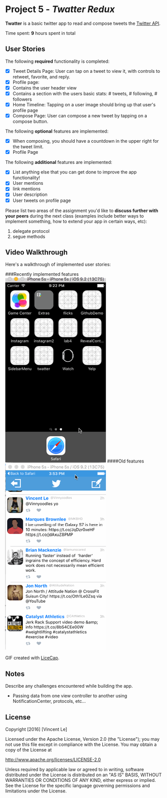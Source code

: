 # Project 5 - *Twatter Redux*

**Twatter** is a basic twitter app to read and compose tweets the [Twitter API](https://apps.twitter.com/).

Time spent: **9** hours spent in total
## User Stories

The following **required** functionality is completed:

- [x] Tweet Details Page: User can tap on a tweet to view it, with controls to retweet, favorite, and reply.
- [x] Profile page:
- [x] Contains the user header view
- [x] Contains a section with the users basic stats: # tweets, # following, # followers
- [x] Home Timeline: Tapping on a user image should bring up that user's profile page
- [x] Compose Page: User can compose a new tweet by tapping on a compose button.

The following **optional** features are implemented:

- [x] When composing, you should have a countdown in the upper right for the tweet limit.
- [x] Profile Page

The following **additional** features are implemented:

- [x] List anything else that you can get done to improve the app functionality!
- [x] User mentions
- [x] link mentions
- [x] User description
- [x] User tweets on profile page

Please list two areas of the assignment you'd like to **discuss further with your peers** during the next class (examples include better ways to implement something, how to extend your app in certain ways, etc):

  1. delegate protocol  
  2. segue methods 

## Video Walkthrough 

  Here's a walkthrough of implemented user stories:

###Recently implemented features
  <img src='Images/demo3.gif' title='Video Walkthrough' width='' alt='Video Walkthrough' />
####Old features
  <img src='Images/demo2.gif' title='Video Walkthrough' width='' alt='Video Walkthrough' />

  GIF created with [LiceCap](http://www.cockos.com/licecap/).

## Notes

  Describe any challenges encountered while building the app.

- Passing data from one view controller to another using NotificationCenter, protocols, etc...

## License

  Copyright [2016] [Vincent Le]

  Licensed under the Apache License, Version 2.0 (the "License");
  you may not use this file except in compliance with the License.
  You may obtain a copy of the License at

  http://www.apache.org/licenses/LICENSE-2.0

  Unless required by applicable law or agreed to in writing, software
  distributed under the License is distributed on an "AS IS" BASIS,
  WITHOUT WARRANTIES OR CONDITIONS OF ANY KIND, either express or implied.
  See the License for the specific language governing permissions and
  limitations under the License.
